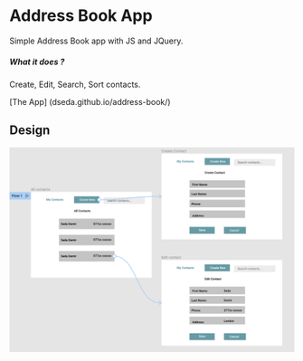 # Address Book App

Simple Address Book app with JS and JQuery.

##### What it does ?

Create, Edit, Search, Sort contacts.

[The App] (dseda.github.io/address-book/)

## Design

![Figma Prototype v2](/planning-and-design/desktop-v2.png)
